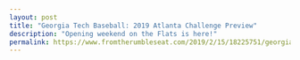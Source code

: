 ```yaml
---
layout: post
title: "Georgia Tech Baseball: 2019 Atlanta Challenge Preview"
description: "Opening weekend on the Flats is here!"
permalink: https://www.fromtherumbleseat.com/2019/2/15/18225751/georgia-tech-baseball-2019-atlanta-challenge-preview-illinois-chicago-west-virginia-richmond-atlanta
---
```

